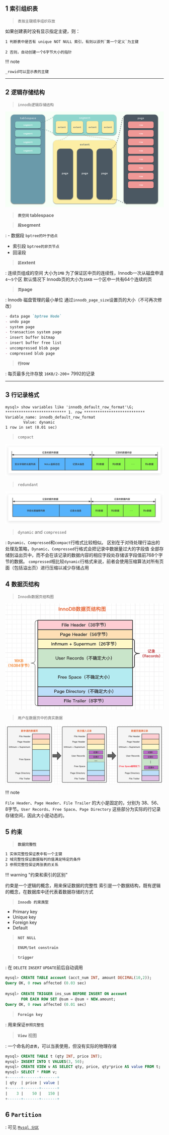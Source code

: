## **1 `索引组织表`**

> `表按主键顺序组织存放`

如果创建表时没有显示指定主键，则：

    1 判断表中是否有 unique NOT NULL 索引，有则以该列`第一个定义`为主键

    2 否则，自动创建一个6字节大小的指针

!!! note

	_rowid可以显示表的主键
___

## **2 `逻辑存储结构`**

> `innodb逻辑存储结构`

![](img/tablespace.png)

> **`表空间` tablespace**
  
> **`段`segment**

: - 数据段 `bptree的叶子结点`
 - 索引段 `bptree的非页节点`
 - 回滚段

> **`区`extent**

: 连续页组成的空间 大小为`1MB`
  为了保证区中页的连续性，Innodb一次从磁盘申请`4～5`个区
  默认情况下 Innodb页的大小为`16KB` 一个区中一共有64个连续的页

> **`页`page**

: Innodb 磁盘管理的最小单位
  通过`innodb_page_size`设置页的大小（不可再次修改）
  ```markdown
  - data page `bptree Node`
  - undo page 
  - system page
  - transaction system page
  - insert buffer bitmap
  - insert buffer free list
  - uncompressed blob page
  - compressed blob page
  ```

> **`行`row**

:	每页最多允许存放 `16KB/2-200`= 7992的记录 

___

## **3 `行记录格式`**

```shell
mysql> show variables like 'innodb_default_row_format'\G;
*************************** 1. row ***************************
Variable_name: innodb_default_row_format
        Value: dynamic
1 row in set (0.01 sec)
```

> `compact`

![](img/compact.png)

> `redundant`

![](img/redundant.png)

> `dynamic` and `compressed`

:	`Dynamic`、`Compressed`和`compact`行格式比较相似。
	区别在于对待处理行溢出的处理及策略，`Dynamic`、`Compressed`行格式会把记录中数据量过大的字段值
	全部存储到溢出页中，而不会在该记录的数据内容的相应字段处存储该字段值前768个字节的数据。
	`compressed`相比较`dynamic`行格式来说，前者会使用压缩算法对所有页面（包括溢出页）进行压缩以减少存储占用


## **4 `数据页结构`**

> `Innodb数据页结构图`

![](img/数据页结构.png)

> `用户在数据页中的真实数据`

![](img/freespace.png)

!!! note

  `File Header`、`Page Header`、`File Trailer` 的大小是固定的，分别为 38、56、8字节。`User Records`、`Free Space`、`Page Directory` 这些部分为实际的行记录存储空间，因此大小是动态的。

## **5 `约束`**

> **`数据完整性`**

```markdown
1 实体完整性保证表中有一个主键
2 域完整性保证数据每列的值满足特定的条件
3 参照完整性保证两张表的关系
```


!!! warning "约束和索引的区别"

  约束是一个逻辑的概念，用来保证数据的完整性
  索引是一个数据结构，既有逻辑的概念，在数据库中还代表着数据存储的方式


> **`Innodb 约束类型`**

- Primary key
- Unique key
- Foreign key
- Default

> **`NOT NULL`**

> **`ENUM/Set constrain`**

> **`trigger`**

: 在 `DELETE` `INSERT` `UPDATE`前后自动调用

```sql
mysql> CREATE TABLE account (acct_num INT, amount DECIMAL(10,2));
Query OK, 0 rows affected (0.03 sec)

mysql> CREATE TRIGGER ins_sum BEFORE INSERT ON account
       FOR EACH ROW SET @sum = @sum + NEW.amount;
Query OK, 0 rows affected (0.01 sec)
```

> **`Foreign key`**

:   用来保证`参照完整性`

> **`View`** 视图

: 一个命名的`虚表`，可以当表使用，但没有实际的物理存储

```sql
mysql> CREATE TABLE t (qty INT, price INT);
mysql> INSERT INTO t VALUES(3, 50);
mysql> CREATE VIEW v AS SELECT qty, price, qty*price AS value FROM t;
mysql> SELECT * FROM v;
+------+-------+-------+
| qty  | price | value |
+------+-------+-------+
|    3 |    50 |   150 |
+------+-------+-------+
```


## **6 `Partition`**

: 可见 [`Mysql 分区`](../oceanbase/../../oceanbase/3%20多租户-索引-分区/03%20MySql%E5%88%86%E5%8C%BA.md)